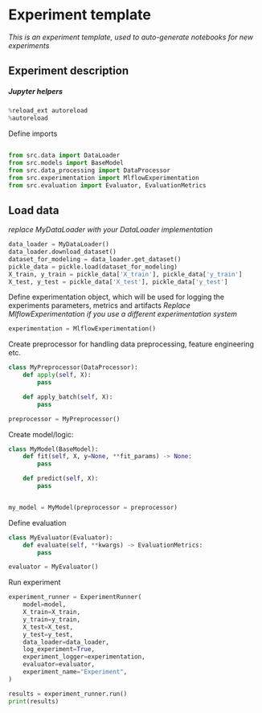# Experiment template

*This is an experiment template, used to auto-generate notebooks for new experiments*

## Experiment description

##### Jupyter helpers

```python
%reload_ext autoreload
%autoreload
```

Define imports

```python

from src.data import DataLoader
from src.models import BaseModel
from src.data_processing import DataProcessor
from src.experimentation import MlflowExperimentation
from src.evaluation import Evaluator, EvaluationMetrics

```

## Load data

*replace MyDataLoader with your DataLoader implementation*

```python
data_loader = MyDataLoader()
data_loader.download_dataset()
dataset_for_modeling = data_loader.get_dataset()
pickle_data = pickle.load(dataset_for_modeling)
X_train, y_train = pickle_data['X_train'], pickle_data['y_train']
X_test, y_test = pickle_data['X_test'], pickle_data['y_test']
```

Define experimentation object, which will be used for logging the experiments parameters, metrics and artifacts
*Replace MlflowExperimentation if you use a different experimentation system*

```python
experimentation = MlflowExperimentation()
```

Create preprocessor for handling data preprocessing, feature engineering etc.

```python
class MyPreprocessor(DataProcessor):
    def apply(self, X):
        pass

    def apply_batch(self, X):
        pass

preprocessor = MyPreprocessor()

```

Create model/logic:

```python
class MyModel(BaseModel):
    def fit(self, X, y=None, **fit_params) -> None:
        pass

    def predict(self, X):
        pass


my_model = MyModel(preprocessor = preprocessor)
```

Define evaluation

```python
class MyEvaluator(Evaluator):
    def evaluate(self, **kwargs) -> EvaluationMetrics:
        pass

evaluator = MyEvaluator()
```

Run experiment

```python
experiment_runner = ExperimentRunner(
    model=model,
    X_train=X_train,
    y_train=y_train,
    X_test=X_test,
    y_test=y_test,
    data_loader=data_loader,
    log_experiment=True,
    experiment_logger=experimentation,
    evaluator=evaluator,
    experiment_name="Experiment",
)

results = experiment_runner.run()
print(results)

```
